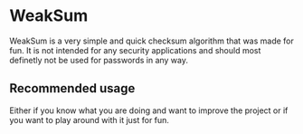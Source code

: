 # WeakSum
WeakSum is a very simple and quick checksum algorithm that was made for fun. It is not intended for any security applications and should most definetly not be used for passwords in any way.

## Recommended usage
Either if you know what you are doing and want to improve the project or if you want to play around with it just for fun.
